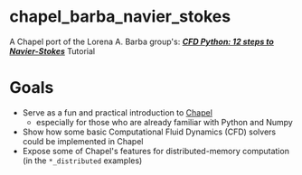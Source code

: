 # chapel_barba_navier_stokes
A Chapel port of the Lorena A. Barba group's: ***[CFD Python: 12 steps to Navier-Stokes](https://lorenabarba.com/blog/cfd-python-12-steps-to-navier-stokes/)*** Tutorial

# Goals

- Serve as a fun and practical introduction to [Chapel](https://chapel-lang.org/)
   - especially for those who are already familiar with Python and Numpy
- Show how some basic Computational Fluid Dynamics (CFD) solvers could be implemented in Chapel
- Expose some of Chapel's features for distributed-memory computation (in the `*_distributed` examples)
